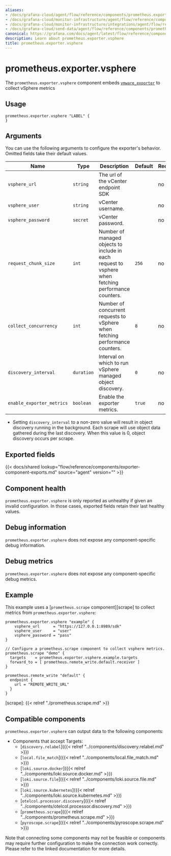 ```yaml
---
aliases:
- /docs/grafana-cloud/agent/flow/reference/components/prometheus.exporter.vsphere/
- /docs/grafana-cloud/monitor-infrastructure/agent/flow/reference/components/prometheus.exporter.vsphere/
- /docs/grafana-cloud/monitor-infrastructure/integrations/agent/flow/reference/components/prometheus.exporter.vsphere/
- /docs/grafana-cloud/send-data/agent/flow/reference/components/prometheus.exporter.vsphere/
canonical: https://grafana.com/docs/agent/latest/flow/reference/components/prometheus.exporter.vsphere/
description: Learn about prometheus.exporter.vsphere
title: prometheus.exporter.vsphere
---
```


# prometheus.exporter.vsphere

The `prometheus.exporter.vsphere` component embeds [`vmware_exporter`](https://github.com/grafana/vmware_exporter) to collect vSphere metrics

## Usage

```river
prometheus.exporter.vsphere "LABEL" {
}
```

## Arguments

You can use the following arguments to configure the exporter's behavior.
Omitted fields take their default values.

| Name                         | Type      | Description                                                                                                                             | Default | Required |
| ---------------------------- | --------- | --------------------------------------------------------------------------------------------------------------------------------------- | ------- | -------- |
| `vsphere_url`                | `string`  | The url of the vCenter endpoint SDK     |         | no      |
| `vsphere_user`             | `string` | vCenter username. |    | no       |
| `vsphere_password`           | `secret` | vCenter password.   |    | no       |
| `request_chunk_size`         | `int`     | Number of managed objects to include in each request to vsphere when fetching performance counters.                                     | `256`   | no       |
| `collect_concurrency`        | `int`     | Number of concurrent requests to vSphere when fetching performance counters.                                                           | `8`     | no       |
| `discovery_interval` | `duration` | Interval on which to run vSphere managed object discovery. | `0` | no |
| `enable_exporter_metrics` | `boolean` | Enable the exporter metrics. | `true` | no |

-  Setting `discovery_interval` to a non-zero value will result in object discovery running in the background. Each scrape will use object data gathered during the last discovery. When this value is 0, object discovery occurs per scrape.


## Exported fields

{{< docs/shared lookup="flow/reference/components/exporter-component-exports.md" source="agent" version="<AGENT VERSION>" >}}

## Component health

`prometheus.exporter.vsphere` is only reported as unhealthy if given
an invalid configuration. In those cases, exported fields retain their last
healthy values.

## Debug information

`prometheus.exporter.vsphere` does not expose any component-specific
debug information.

## Debug metrics

`prometheus.exporter.vsphere` does not expose any component-specific
debug metrics.

## Example

This example uses a [`prometheus.scrape` component][scrape] to collect metrics
from `prometheus.exporter.vsphere`:

```river
prometheus.exporter.vsphere "example" {
    vsphere_url      = "https://127.0.0.1:8989/sdk"
    vsphere_user     = "user"
    vsphere_password = "pass"
}

// Configure a prometheus.scrape component to collect vsphere metrics.
prometheus.scrape "demo" {
  targets    = prometheus.exporter.vsphere.example.targets
  forward_to = [ prometheus.remote_write.default.receiver ]
}

prometheus.remote_write "default" {
  endpoint {
    url = "REMOTE_WRITE_URL"
  }
}
```

[scrape]: {{< relref "./prometheus.scrape.md" >}}

<!-- START GENERATED COMPATIBLE COMPONENTS -->

## Compatible components

`prometheus.exporter.vsphere` can output data to the following components:

- Components that accept Targets:
  - [`discovery.relabel`]({{< relref "../components/discovery.relabel.md" >}})
  - [`local.file_match`]({{< relref "../components/local.file_match.md" >}})
  - [`loki.source.docker`]({{< relref "../components/loki.source.docker.md" >}})
  - [`loki.source.file`]({{< relref "../components/loki.source.file.md" >}})
  - [`loki.source.kubernetes`]({{< relref "../components/loki.source.kubernetes.md" >}})
  - [`otelcol.processor.discovery`]({{< relref "../components/otelcol.processor.discovery.md" >}})
  - [`prometheus.scrape`]({{< relref "../components/prometheus.scrape.md" >}})
  - [`pyroscope.scrape`]({{< relref "../components/pyroscope.scrape.md" >}})

Note that connecting some components may not be feasible or components may require further configuration to make the connection work correctly. Please refer to the linked documentation for more details.

<!-- END GENERATED COMPATIBLE COMPONENTS -->
